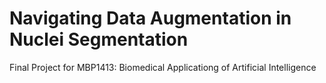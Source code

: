 # Navigating Data Augmentation in Nuclei Segmentation

Final Project for MBP1413: Biomedical Applicationg of Artificial Intelligence
